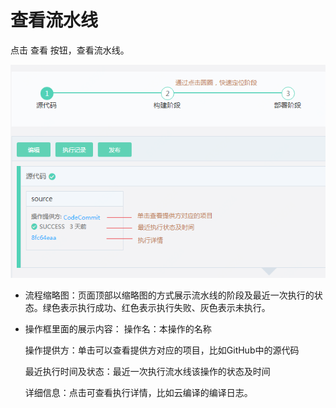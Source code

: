 # 查看流水线

点击 查看 按钮，查看流水线。

![](../../../../image/codepipeline/View-Pipeline.png) 

   * 流程缩略图：页面顶部以缩略图的方式展示流水线的阶段及最近一次执行的状态。绿色表示执行成功、红色表示执行失败、灰色表示未执行。
   * 操作框里面的展示内容：
        操作名：本操作的名称
        
        操作提供方：单击可以查看提供方对应的项目，比如GitHub中的源代码
        
        最近执行时间及状态：最近一次执行流水线该操作的状态及时间
        
        详细信息：点击可查看执行详情，比如云编译的编译日志。
